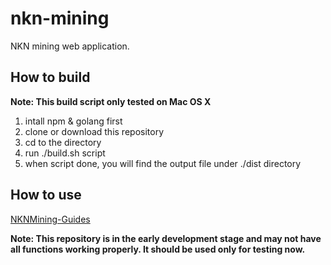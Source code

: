 # nkn-mining

NKN mining web application.

## How to build
**Note: This build script only tested on Mac OS X**
1. intall npm & golang first
2. clone or download this repository
3. cd to the directory
4. run ./build.sh script
5. when script done, you will find the output file under ./dist directory

## How to use
[NKNMining-Guides](https://github.com/nknorg/nkn-mining/releases/download/v0.0.1/NKNMining-Guides.pptx)

**Note: This repository is in the early development stage and may not have all
functions working properly. It should be used only for testing now.**
